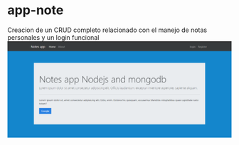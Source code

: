 # app-note
Creacion de un CRUD completo relacionado con el manejo de notas personales y un login funcional
![](https://github.com/cardacar/app-note/blob/main/src/public/img/screen.png)
